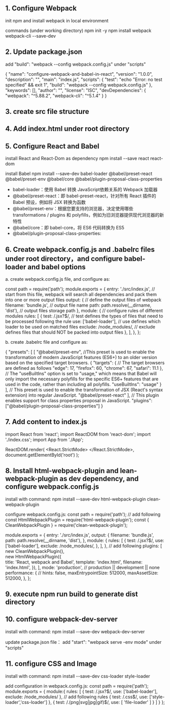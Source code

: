 ## 1. Configure Webpack
init npm and install webpack in local environment

commands (under working directory)
  npm init -y
  npm install webpack webpack-cli --save-dev

## 2. Update package.json
add "build": "webpack --config webpack.config.js" under "scripts"

{
  "name": "configure-webpack-and-babel-in-react",
  "version": "1.0.0",
  "description": "",
  "main": "index.js",
  "scripts": {
    "test": "echo \"Error: no test specified\" && exit 1",
    "build": "webpack --config webpack.config.js"
  },
  "keywords": [],
  "author": "",
  "license": "ISC",
  "devDependencies": {
    "webpack": "^5.88.2",
    "webpack-cli": "^5.1.4"
  }
}

## 3. create src file structure

## 4. Add index.html under root directory

## 5. Configure React and Babel

install React and React-Dom as dependency
npm install --save react react-dom

install Babel
npm install --save-dev babel-loader @babel/preset-react @babel/preset-env @babel/core @babel/plugin-proposal-class-properties

* babel-loader：使用 Babel 转换 JavaScript依赖关系的 Webpack 加载器
* @babel/preset-react：即 babel-preset-react，针对所有 React 插件的 Babel 预设，例如将 JSX 转换为函数
* @babel/preset-env：根据您要支持的浏览器，决定使用哪些 transformations / plugins 和 polyfills，例如为旧浏览器提供现代浏览器的新特性
* @babel/core：即 babel-core，将 ES6 代码转换为 ES5
* @babel/plugin-proposal-class-properties: 

## 6. Create webpack.config.js and .babelrc files under root directory，and configure babel-loader and babel options
a. create webpack.config.js file, and configure as:

const path = require('path');
module.exports = {
  entry: './src/index.js',  // start from this file, webpack will search all dependencies and pack them into one or more output files
  output: {  // define the output files of webpack
    filename: 'bundle.js',  // output file name
    path: path.resolve(__dirname, 'dist'),  // output files storage path
  },
  module: {  // configure rules of different modules
    rules: [
      {
        test: /\.jsx?$/,  // test defines the types of files that need to be processed following the rule
        use: ['babel-loader'],  // use defines which loader to be used on matched files
        exclude: /node_modules/,  // exclude defines files that should NOT be packed into output files
      },
    ],
  },
};


b. create .babelrc file and configure as:

{
  "presets": [
    [
      "@babel/preset-env",  //This preset is used to enable the transformation of modern JavaScript features (ES6+) to an older version based on the specified target browsers. 
      {
        "targets": {
          //  The target browsers are defined as follows
          "edge": 17,
          "firefox": 60,
          "chrome": 67,
          "safari": 11.1
        },
        // The "useBuiltIns" option is set to "usage," which means that Babel will only import the necessary polyfills for the specific ES6+ features that are used in the code, rather than including all polyfills.
        "useBuiltIns": "usage"
      }
    ],
    // This preset is used to enable the transformation of JSX (React's syntax extension) into regular JavaScript.
    "@babel/preset-react"
  ],
   // This plugin enables support for class properties proposal in JavaScript. 
  "plugins": ["@babel/plugin-proposal-class-properties"]
}

## 7. Add content to index.js

import React from 'react';
import ReactDOM from 'react-dom';
import './index.css';
import App from './App';

ReactDOM.render(
  <React.StrictMode>
    <App />
  </React.StrictMode>,
  document.getElementById('root')
);

## 8. Install html-webpack-plugin and lean-webpack-plugin as dev dependency, and configure webpack.config.js

install with command:
npm install --save-dev html-webpack-plugin clean-webpack-plugin

configure webpack.config.js:
const path = require('path');
// add following
const HtmlWebpackPlugin = require('html-webpack-plugin');
const { CleanWebpackPlugin } = require('clean-webpack-plugin');

module.exports = {
  entry: './src/index.js', 
  output: {
    filename: 'bundle.js', 
    path: path.resolve(__dirname, 'dist'), 
  },
  module: {
    rules: [
      {
        test: /\.jsx?$/, 
        use: ['babel-loader'], 
        exclude: /node_modules/, 
      },
    ],
  },
  // add following
  plugins: [
    new CleanWebpackPlugin(),  
    new HtmlWebpackPlugin({  
      title: 'React, webpack and Babel',
      template: 'index.html',
      filename: 'index.html',
    }),
  ],
  mode: 'production', // production || development || none
  performance: {  //
    hints: false,
    maxEntrypointSize: 512000,
    maxAssetSize: 512000,
  },
};

## 9. execute npm run build to generate dist directory

## 10. configure webpack-dev-server

install with command:
npm install --save-dev webpack-dev-server

update package.json file：
add "start": "webpack serve -env mode" under "scripts"

## 11. configure CSS and Image

install with command:
npm install --save-dev css-loader style-loader

add configuration in webpack.config.js:
const path = require('path');
module.exports = {
    module:{
        rules: [
            {
                test: /\.jsx?$/,
                use: ['babel-loader'],
                exclude: /node_modules/
            },
            // add following rules
            {
                test: /\.css$/,
                use: ['style-loader','css-loader']
            },
            {
                test: /\.(png|svg|jpg|gif)$/,
                use: [
                    'file-loader'
                ]
            }
        ]
    }
};
